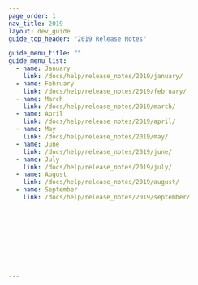 ```yaml
---
page_order: 1
nav_title: 2019
layout: dev_guide
guide_top_header: "2019 Release Notes"

guide_menu_title: ""
guide_menu_list:
  - name: January
    link: /docs/help/release_notes/2019/january/
  - name: February
    link: /docs/help/release_notes/2019/february/
  - name: March
    link: /docs/help/release_notes/2019/march/
  - name: April
    link: /docs/help/release_notes/2019/april/
  - name: May
    link: /docs/help/release_notes/2019/may/
  - name: June
    link: /docs/help/release_notes/2019/june/
  - name: July
    link: /docs/help/release_notes/2019/july/
  - name: August
    link: /docs/help/release_notes/2019/august/
  - name: September
    link: /docs/help/release_notes/2019/september/










---
```

